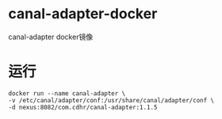 # canal-adapter-docker
canal-adapter docker镜像

# 运行
```
docker run --name canal-adapter \
-v /etc/canal/adapter/conf:/usr/share/canal/adapter/conf \
-d nexus:8082/com.cdhr/canal-adapter:1.1.5
```

